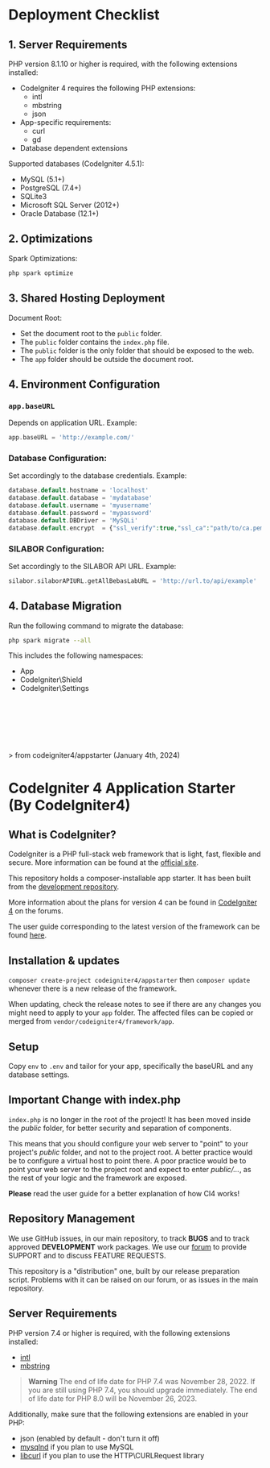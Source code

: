 # Deployment Checklist

## 1. Server Requirements

PHP version 8.1.10 or higher is required, with the following extensions installed:
- CodeIgniter 4 requires the following PHP extensions:
  - intl
  - mbstring
  - json
- App-specific requirements:
  - curl
  - gd
- Database dependent extensions

Supported databases (CodeIgniter 4.5.1):
- MySQL (5.1+)
- PostgreSQL (7.4+)
- SQLite3
- Microsoft SQL Server (2012+)
- Oracle Database (12.1+)

## 2. Optimizations

Spark Optimizations:
```bash
php spark optimize
```

## 3. Shared Hosting Deployment

Document Root:
- Set the document root to the `public` folder.
- The `public` folder contains the `index.php` file.
- The `public` folder is the only folder that should be exposed to the web.
- The `app` folder should be outside the document root.


## 4. Environment Configuration

### `app.baseURL`

Depends on application URL. Example:

```php
app.baseURL = 'http://example.com/'
```

### Database Configuration:

Set accordingly to the database credentials. Example:

```php
database.default.hostname = 'localhost'
database.default.database = 'mydatabase'
database.default.username = 'myusername'
database.default.password = 'mypassword'
database.default.DBDriver = 'MySQLi'
database.default.encrypt  = {"ssl_verify":true,"ssl_ca":"path/to/ca.pem"} // Accept JSON format for SSL connection
```

### SILABOR Configuration:

Set accordingly to the SILABOR API URL. Example:

```php
silabor.silaborAPIURL.getAllBebasLabURL = 'http://url.to/api/example'
```

## 4. Database Migration

Run the following command to migrate the database:

```bash
php spark migrate --all
```

This includes the following namespaces:
- App
- CodeIgniter\Shield
- CodeIgniter\Settings







<br>
<br>
<br>
<br>
<br>
<br>
> from codeigniter4/appstarter (January 4th, 2024)

# CodeIgniter 4 Application Starter (By CodeIgniter4)

## What is CodeIgniter?

CodeIgniter is a PHP full-stack web framework that is light, fast, flexible and secure.
More information can be found at the [official site](https://codeigniter.com).

This repository holds a composer-installable app starter.
It has been built from the
[development repository](https://github.com/codeigniter4/CodeIgniter4).

More information about the plans for version 4 can be found in [CodeIgniter 4](https://forum.codeigniter.com/forumdisplay.php?fid=28) on the forums.

The user guide corresponding to the latest version of the framework can be found
[here](https://codeigniter4.github.io/userguide/).

## Installation & updates

`composer create-project codeigniter4/appstarter` then `composer update` whenever
there is a new release of the framework.

When updating, check the release notes to see if there are any changes you might need to apply
to your `app` folder. The affected files can be copied or merged from
`vendor/codeigniter4/framework/app`.

## Setup

Copy `env` to `.env` and tailor for your app, specifically the baseURL
and any database settings.

## Important Change with index.php

`index.php` is no longer in the root of the project! It has been moved inside the *public* folder,
for better security and separation of components.

This means that you should configure your web server to "point" to your project's *public* folder, and
not to the project root. A better practice would be to configure a virtual host to point there. A poor practice would be to point your web server to the project root and expect to enter *public/...*, as the rest of your logic and the
framework are exposed.

**Please** read the user guide for a better explanation of how CI4 works!

## Repository Management

We use GitHub issues, in our main repository, to track **BUGS** and to track approved **DEVELOPMENT** work packages.
We use our [forum](http://forum.codeigniter.com) to provide SUPPORT and to discuss
FEATURE REQUESTS.

This repository is a "distribution" one, built by our release preparation script.
Problems with it can be raised on our forum, or as issues in the main repository.

## Server Requirements

PHP version 7.4 or higher is required, with the following extensions installed:

- [intl](http://php.net/manual/en/intl.requirements.php)
- [mbstring](http://php.net/manual/en/mbstring.installation.php)

> **Warning**
> The end of life date for PHP 7.4 was November 28, 2022. If you are
> still using PHP 7.4, you should upgrade immediately. The end of life date
> for PHP 8.0 will be November 26, 2023.

Additionally, make sure that the following extensions are enabled in your PHP:

- json (enabled by default - don't turn it off)
- [mysqlnd](http://php.net/manual/en/mysqlnd.install.php) if you plan to use MySQL
- [libcurl](http://php.net/manual/en/curl.requirements.php) if you plan to use the HTTP\CURLRequest library
